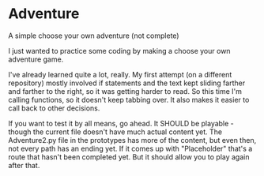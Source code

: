 # Adventure
A simple choose your own adventure (not complete)

I just wanted to practice some coding by making a choose your own adventure game.

I've already learned quite a lot, really.
My first attempt (on a different repository) mostly involved if statements and the text kept sliding farther and farther to the right, so it was getting harder to read.
So this time I'm calling functions, so it doesn't keep tabbing over.
It also makes it easier to call back to other decisions.

If you want to test it by all means, go ahead.
It SHOULD be playable - though the current file doesn't have much actual content yet.
The Adventure2.py file in the prototypes has more of the content, but even then, not every path has an ending yet. If it comes up with "Placeholder" that's a route that hasn't been completed yet.
But it should allow you to play again after that.
